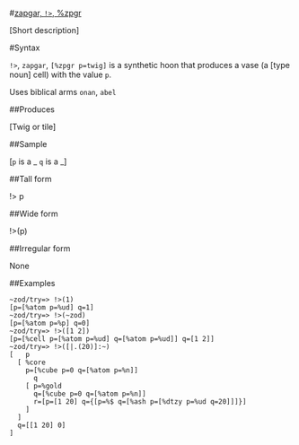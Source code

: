 #[zapgar, `!>`, %zpgr](#zpgr)

[Short description]

#Syntax

`!>`, `zapgar`, `[%zpgr p=twig]` is a synthetic hoon that
produces a vase (a [type noun] cell) with the value `p`.

Uses biblical arms `onan`, `abel`

##Produces

[Twig or tile]

##Sample

[`p` is a _
`q` is a _]

##Tall form

!>  p

##Wide form

!>(p)

##Irregular form

None

##Examples

    ~zod/try=> !>(1)
    [p=[%atom p=%ud] q=1]
    ~zod/try=> !>(~zod)
    [p=[%atom p=%p] q=0]
    ~zod/try=> !>([1 2])
    [p=[%cell p=[%atom p=%ud] q=[%atom p=%ud]] q=[1 2]]
    ~zod/try=> !>([|.(20)]:~)
    [   p
      [ %core
        p=[%cube p=0 q=[%atom p=%n]]
          q
        [ p=%gold
          q=[%cube p=0 q=[%atom p=%n]]
          r=[p=[1 20] q={[p=%$ q=[%ash p=[%dtzy p=%ud q=20]]]}]
        ]
      ]
      q=[[1 20] 0]
    ]
